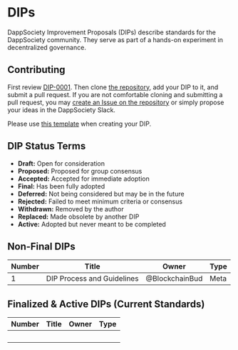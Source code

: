 # DIPs
DappSociety Improvement Proposals (DIPs) describe standards for the DappSociety community. They serve as part of a hands-on experiment in decentralized governance.

## Contributing
First review [DIP-0001](#). Then clone [the repository](https://github.com/DappSociety/DIPs), add your DIP to it, and submit a pull request. If you are not comfortable cloning and submitting a pull request, you may [create an Issue on the repository](https://github.com/DappSociety/DIPs/issues) or simply propose your ideas in the DappSociety Slack.

Please use [this template](#) when creating your DIP.

## DIP Status Terms
* __Draft:__ Open for consideration
* __Proposed:__ Proposed for group consensus
* __Accepted:__ Accepted for immediate adoption
* __Final:__ Has been fully adopted
* __Deferred:__ Not being considered but may be in the future
* __Rejected:__ Failed to meet minimum criteria or consensus
* __Withdrawn:__ Removed by the author
* __Replaced:__ Made obsolete by another DIP
* __Active:__ Adopted but never meant to be completed

## Non-Final DIPs

| Number | Title | Owner | Type |
|--------|-------|-------|------|
| 1 | DIP Process and Guidelines | @BlockchainBud | Meta |

## Finalized & Active DIPs (Current Standards)

| Number | Title | Owner | Type |
|--------|-------|-------|------|
|   |   |   | &nbsp; |
